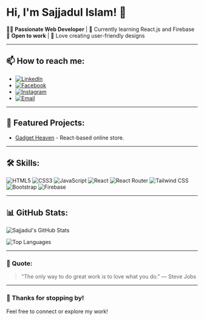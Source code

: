 # Hi, I'm Sajjadul Islam! 👋

👩‍💻 **Passionate Web Developer** | 🌱 Currently learning React.js and Firebase  
💼 **Open to work** | 🎨 Love creating user-friendly designs

---

## 📫 How to reach me:

-   [![LinkedIn](https://img.shields.io/badge/-LinkedIn-0077B5?logo=linkedin&logoColor=white)](https://www.linkedin.com/in/sajjadul-islam-910b35227/)
-   [![Facebook](https://img.shields.io/badge/-Facebook-1877F2?logo=facebook&logoColor=white)](https://www.facebook.com/amir.sajjad874/)
-   [![Instagram](https://img.shields.io/badge/-Instagram-E4405F?logo=instagram&logoColor=white)](https://www.instagram.com/__kabila_0.0.0.1__/)
-   [![Email](https://img.shields.io/badge/-Email-D14836?logo=gmail&logoColor=white)](mailto:sajjad.islam523@gmail.com)

---

## 🌟 Featured Projects:

-   [Gadget Heaven](https://github.com/sajjadislam523/gadget-heaven) - React-based online store.

---

## 🛠️ Skills:

![HTML5](https://img.shields.io/badge/-HTML5-E34F26?logo=html5&logoColor=white)
![CSS3](https://img.shields.io/badge/-CSS3-1572B6?logo=css3&logoColor=white)
![JavaScript](https://img.shields.io/badge/-JavaScript-F7DF1E?logo=javascript&logoColor=black)
![React](https://img.shields.io/badge/-React-61DAFB?logo=react&logoColor=black)
![React Router](https://img.shields.io/badge/-React_Router-CA4245?logo=react-router&logoColor=white)
![Tailwind CSS](https://img.shields.io/badge/-Tailwind_CSS-38B2AC?logo=tailwind-css&logoColor=white)
![Bootstrap](https://img.shields.io/badge/-Bootstrap-7952B3?logo=bootstrap&logoColor=white)
![Firebase](https://img.shields.io/badge/-Firebase-FFCA28?logo=firebase&logoColor=black)

---

## 📊 GitHub Stats:

![Sajjadul's GitHub Stats](https://github-readme-stats.vercel.app/api?username=sajjadislam523&show_icons=true&theme=radical)

![Top Languages](https://github-readme-stats.vercel.app/api/top-langs/?username=sajjadislam523&layout=compact&theme=radical)

---

### 💬 Quote:

> "The only way to do great work is to love what you do." — Steve Jobs

---

### 🌟 Thanks for stopping by!

Feel free to connect or explore my work!
